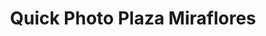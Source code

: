 ---
title: "Quick Photo Plaza Miraflores"
url: /tegucigalpa/quick-photo-plaza-miraflores/
shop: Allgemein
---